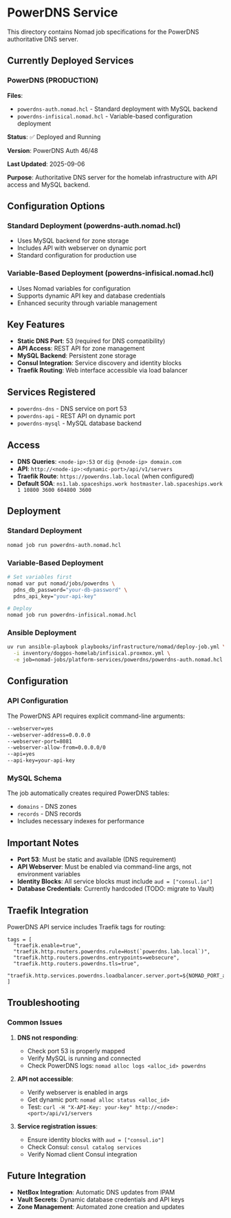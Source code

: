 # PowerDNS Service

This directory contains Nomad job specifications for the PowerDNS authoritative DNS server.

## Currently Deployed Services

### PowerDNS (PRODUCTION)

**Files**:

- `powerdns-auth.nomad.hcl` - Standard deployment with MySQL backend
- `powerdns-infisical.nomad.hcl` - Variable-based configuration deployment

**Status**: ✅ Deployed and Running

**Version**: PowerDNS Auth 46/48

**Last Updated**: 2025-09-06

**Purpose**: Authoritative DNS server for the homelab infrastructure with API access and MySQL backend.

## Configuration Options

### Standard Deployment (powerdns-auth.nomad.hcl)

- Uses MySQL backend for zone storage
- Includes API with webserver on dynamic port
- Standard configuration for production use

### Variable-Based Deployment (powerdns-infisical.nomad.hcl)

- Uses Nomad variables for configuration
- Supports dynamic API key and database credentials
- Enhanced security through variable management

## Key Features

- **Static DNS Port**: 53 (required for DNS compatibility)
- **API Access**: REST API for zone management
- **MySQL Backend**: Persistent zone storage
- **Consul Integration**: Service discovery and identity blocks
- **Traefik Routing**: Web interface accessible via load balancer

## Services Registered

- `powerdns-dns` - DNS service on port 53
- `powerdns-api` - REST API on dynamic port
- `powerdns-mysql` - MySQL database backend

## Access

- **DNS Queries**: `<node-ip>:53` or `dig @<node-ip> domain.com`
- **API**: `http://<node-ip>:<dynamic-port>/api/v1/servers`
- **Traefik Route**: `https://powerdns.lab.local` (when configured)
- **Default SOA**: `ns1.lab.spaceships.work hostmaster.lab.spaceships.work 1 10800 3600 604800 3600`

## Deployment

### Standard Deployment

```bash
nomad job run powerdns-auth.nomad.hcl
```

### Variable-Based Deployment

```bash
# Set variables first
nomad var put nomad/jobs/powerdns \
  pdns_db_password="your-db-password" \
  pdns_api_key="your-api-key"

# Deploy
nomad job run powerdns-infisical.nomad.hcl
```

### Ansible Deployment

```bash
uv run ansible-playbook playbooks/infrastructure/nomad/deploy-job.yml \
  -i inventory/doggos-homelab/infisical.proxmox.yml \
  -e job=nomad-jobs/platform-services/powerdns/powerdns-auth.nomad.hcl
```

## Configuration

### API Configuration

The PowerDNS API requires explicit command-line arguments:

```bash
--webserver=yes
--webserver-address=0.0.0.0
--webserver-port=8081
--webserver-allow-from=0.0.0.0/0
--api=yes
--api-key=your-api-key
```

### MySQL Schema

The job automatically creates required PowerDNS tables:

- `domains` - DNS zones
- `records` - DNS records
- Includes necessary indexes for performance

## Important Notes

- **Port 53**: Must be static and available (DNS requirement)
- **API Webserver**: Must be enabled via command-line args, not environment variables
- **Identity Blocks**: All service blocks must include `aud = ["consul.io"]`
- **Database Credentials**: Currently hardcoded (TODO: migrate to Vault)

## Traefik Integration

PowerDNS API service includes Traefik tags for routing:

```hcl
tags = [
  "traefik.enable=true",
  "traefik.http.routers.powerdns.rule=Host(`powerdns.lab.local`)",
  "traefik.http.routers.powerdns.entrypoints=websecure",
  "traefik.http.routers.powerdns.tls=true",
  "traefik.http.services.powerdns.loadbalancer.server.port=${NOMAD_PORT_api}",
]
```

## Troubleshooting

### Common Issues

1. **DNS not responding**:

   - Check port 53 is properly mapped
   - Verify MySQL is running and connected
   - Check PowerDNS logs: `nomad alloc logs <alloc_id> powerdns`

2. **API not accessible**:

   - Verify webserver is enabled in args
   - Get dynamic port: `nomad alloc status <alloc_id>`
   - Test: `curl -H "X-API-Key: your-key" http://<node>:<port>/api/v1/servers`

3. **Service registration issues**:
   - Ensure identity blocks with `aud = ["consul.io"]`
   - Check Consul: `consul catalog services`
   - Verify Nomad client Consul integration

## Future Integration

- **NetBox Integration**: Automatic DNS updates from IPAM
- **Vault Secrets**: Dynamic database credentials and API keys
- **Zone Management**: Automated zone creation and updates
